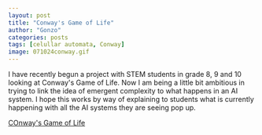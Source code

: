 ```yaml
---
layout: post
title: "Conway's Game of Life"
author: "Gonzo"
categories: posts
tags: [celullar automata, Conway]
image: 071024conway.gif
---
```


I have recently begun a project with STEM students in grade 8, 9 and 10 looking at Conway's Game of Life. Now I am being a little bit ambitious in trying to link the idea of emergent complexity to what happens in an AI system. I hope this works by way of explaining to students what is currently happening with all the AI systems they are seeing pop up.

[COnway's Game of Life](https://playgameoflife.com/)
